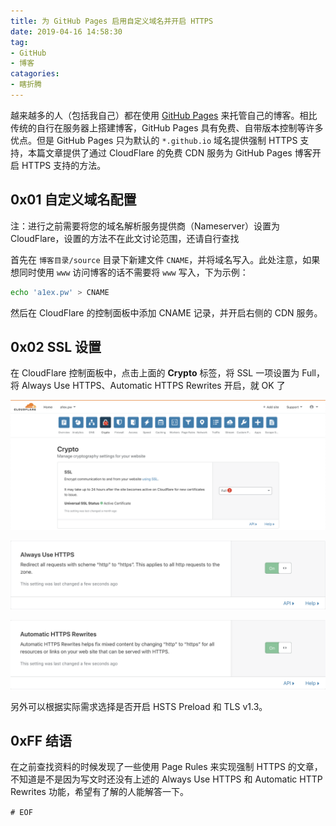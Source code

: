 ```yaml
---
title: 为 GitHub Pages 启用自定义域名并开启 HTTPS
date: 2019-04-16 14:58:30
tag:
- GitHub
- 博客
catagories:
- 瞎折腾
---
```


越来越多的人（包括我自己）都在使用 [GitHub Pages](https://pages.github.com) 来托管自己的博客。相比传统的自行在服务器上搭建博客，GitHub Pages 具有免费、自带版本控制等许多优点。但是 GitHub Pages 只为默认的 `*.github.io` 域名提供强制 HTTPS 支持，本篇文章提供了通过 CloudFlare 的免费 CDN 服务为 GitHub Pages 博客开启 HTTPS 支持的方法。

<!-- more -->

## 0x01 自定义域名配置

注：进行之前需要将您的域名解析服务提供商（Nameserver）设置为 CloudFlare，设置的方法不在此文讨论范围，还请自行查找

首先在 `博客目录/source` 目录下新建文件 `CNAME`，并将域名写入。此处注意，如果想同时使用 `www` 访问博客的话不需要将 `www` 写入，下为示例：

```bash
echo 'a1ex.pw' > CNAME
```

然后在 CloudFlare 的控制面板中添加 CNAME 记录，并开启右侧的 CDN 服务。

## 0x02 SSL 设置

在 CloudFlare 控制面板中，点击上面的 **Crypto** 标签，将 SSL 一项设置为 Full，将 Always Use HTTPS、Automatic HTTPS Rewrites 开启，就 OK 了

![Pic 01 开启 SSL](/img/190417_enable_ssl.png)

![Pic 02 Always Use HTTPS](/img/190417_always_use_https.png)

![Pic 03 Automatic HTTP Rewrites](/img/190417_automatic_http_rewrites.png)

另外可以根据实际需求选择是否开启 HSTS Preload 和 TLS v1.3。

## 0xFF 结语

在之前查找资料的时候发现了一些使用 Page Rules 来实现强制 HTTPS 的文章，不知道是不是因为写文时还没有上述的 Always Use HTTPS 和 Automatic HTTP Rewrites 功能，希望有了解的人能解答一下。

`# EOF`